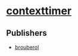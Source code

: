 # [contexttimer](https://pypi.org/project/contexttimer)



## Publishers
- [brouberol](https://pypi.org/user/brouberol)

